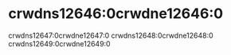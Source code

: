 # crwdns12646:0crwdne12646:0

crwdns12647:0crwdne12647:0 crwdns12648:0crwdne12648:0 crwdns12649:0crwdne12649:0